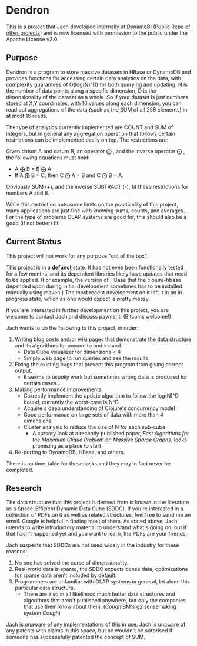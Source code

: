 # Dendron

This is a project that Jach developed internally at [DynamoBI](http://www.dynamobi.com/c/)
([Public Repo of other projects](https://github.com/luciddb)) and is now licensed with permission
to the public under the Apache License v2.0.

## Purpose

Dendron is a program to store massive datasets in HBase or DynamoDB and provides functions
for accessing certain data analytics on the data, with complexity guarantees of
O(log(N)^D) for both querying and updating. N is the number of data points along a specific
dimension, D is the dimensionality of the dataset as a whole. So if your dataset is just numbers
stored at X,Y coordinates, with 16 values along each dimension, you can read out aggregations
of the data (such as the SUM of all 256 elements) in at most 16 reads.

The type of analytics currently implemented are COUNT and SUM of integers, but in general any
aggregation operation that follows certain restrictions can be implemented easily on top.
The restrictions are:

Given datum A and datum B, an operator ⨁ , and the inverse operator ⨀ ,
the following equations must hold:
* A ⨁  B = B ⨁  A
* If A ⨁  B = C, then C ⨀  A = B and C ⨀  B = A.

Obviously SUM (+), and the inverse SUBTRACT (-), fit these restrictions for numbers A and B.

While this restriction puts some limits on the practicality of this project, many applications
are just fine with knowing sums, counts, and averages. For the type of problems OLAP systems
are good for, this should also be a good (if not better) fit.

## Current Status

This project will not work for any purpose "out of the box".

This project is in a **defunct** state. It has not even been functionally tested for a few
months, and its dependent libraries likely have updates that need to be applied. (For example,
the version of HBase that the clojure-hbase depended upon during initial development sometimes
has to be installed manually using maven.) The most recent development on it left it
in an in-progress state, which as one would expect is pretty messy.

If you are interested in further development on this project, you are welcome to contact
Jach and discuss payment. (Bitcoins welcome!)

Jach wants to do the following to this project, in order:

1. Writing blog posts and/or wiki pages that demonstrate the data structure and its algorithms for anyone to understand.
    * Data Cube visualizer for dimensions < 4
    * Simple web page to run queries and see the results
2. Fixing the existing bugs that prevent this program from giving correct output.
    * It seems to *usually* work but sometimes wrong data is produced for certain cases...
3. Making performance improvements.
    * Correctly implement the update algorithm to follow the log(N)^D bound, currently the worst-case is N^D
    * Acquire a deep understanding of Clojure's concurrency model
    * Good performance on large sets of data with more than 4 dimensions
    * Cluster analysis to reduce the size of N for each sub-cube
        * A cursory look at a recently published paper, *Fast Algorithms for the Maximum Clique Problem on Massive Sparse Graphs*, looks promising as a place to start
4. Re-porting to DynamoDB, HBase, and others.

There is no time-table for these tasks and they may in fact never be completed.

## Research

The data structure that this project is derived from is known in the literature as
a Space-Efficient Dynamic Data Cube (SDDC). If you're interested in a collection of PDFs
on it as well as related structures, feel free to send me an email. Google is helpful
in finding most of them. As stated above, Jach intends to write introductory material to
understand what's going on, but if that hasn't happened yet and you want to learn, the PDFs
are your friends.

Jach suspects that SDDCs are not used widely in the industry for these reasons:

1. No one has solved the curse of dimensionality.
2. Real-world data is sparse, the SDDC expects dense data, optimizations for sparse data aren't included by default.
3. Programmers are unfamiliar with OLAP systems in general, let alone this particular data structure.
    * There are also in all likelihood much better data structures and algorithms that aren't published anywhere, but only the companies that use them know about them. (*Cough*IBM's g2 sensemaking system *Cough*)

Jach is unaware of any implementations of this in use.
Jach is unaware of any patents with claims in this space, but he wouldn't be surprised if someone
has successfully patented the concept of SUM.
